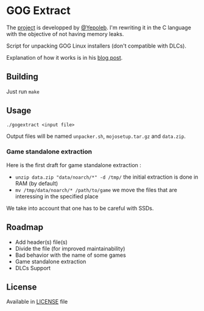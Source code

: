 # GOG Extract

The [project] is developped by [@Yepoleb]. I'm rewriting it in the C language with the objective of not having memory leaks.

Script for unpacking GOG Linux installers (don't compatible with DLCs).

Explanation of how it works is in his [blog post].

## Building

Just run `make`

## Usage

`./gogextract <input file>`

Output files will be named `unpacker.sh`, `mojosetup.tar.gz` and `data.zip`.

### Game standalone extraction
Here is the first draft for game standalone extraction :
* `unzip data.zip "data/noarch/*" -d /tmp/` the initial extraction is done in RAM (by default)
* `mv /tmp/data/noarch/* /path/to/game` we move the files that are interessing in the specified place

We take into account that one has to be careful with SSDs.

## Roadmap
* Add header(s) file(s)
* Divide the file (for improved maintainability)
* Bad behavior with the name of some games
* Game standalone extraction
* DLCs Support

## License

Available in [LICENSE](LICENSE) file

[@Yepoleb]: https://github.com/Yepoleb
[project]: https://github.com/Yepoleb/gogextract 
[blog post]: https://yepoleb.github.io/blog/2016/10/09/how-the-gog-linux-installers-work/

